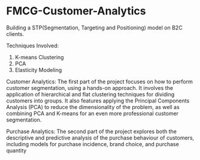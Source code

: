 # FMCG-Customer-Analytics
Building a STP(Segmentation, Targeting and Positioning) model on B2C clients.

Techniques Involved:
1. K-means Clustering
2. PCA
3. Elasticity Modeling

Customer Analytics: The first part of the project focuses on how to perform customer segmentation,
using a hands-on approach. It involves the application of hierarchical and flat clustering techniques for
dividing customers into groups. It also features applying the Principal Components Analysis (PCA) to
reduce the dimensionality of the problem, as well as combining PCA and K-means for an even more
professional customer segmentation.

Purchase Analytics: The second part of the project explores both the descriptive and predictive
analysis of the purchase behaviour of customers, including models for purchase incidence, brand
choice, and purchase quantity
